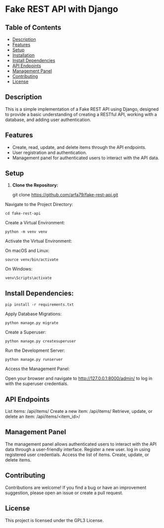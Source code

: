 # Fake REST API with Django

## Table of Contents

- [Description](#description)
- [Features](#features)
- [Setup](#setup)
- [Installation](#installation)
- [Install Dependencies](#install-dependencies)
- [API Endpoints](#api-endpoints)
- [Management Panel](#management-panel)
- [Contributing](#contributing)
- [License](#license)

## Description

This is a simple implementation of a Fake REST API using Django, designed to provide a basic understanding of creating a RESTful API, working with a database, and adding user authentication.

## Features

- Create, read, update, and delete items through the API endpoints.
- User registration and authentication.
- Management panel for authenticated users to interact with the API data.

## Setup

1. **Clone the Repository:**

   
   git clone https://github.com/arfa79/fake-rest-api.git

Navigate to the Project Directory:

    cd fake-rest-api

Create a Virtual Environment:

    python -m venv venv

Activate the Virtual Environment:

On macOS and Linux:

    source venv/bin/activate

On Windows:

    venv\Scripts\activate

## Install Dependencies:

    pip install -r requirements.txt

Apply Database Migrations:

    python manage.py migrate

Create a Superuser:

    python manage.py createsuperuser

Run the Development Server:

    python manage.py runserver

Access the Management Panel:

Open your browser and navigate to http://127.0.0.1:8000/admin/ to log in with the superuser credentials.

## API Endpoints

List items: /api/items/
Create a new item: /api/items/
Retrieve, update, or delete an item: /api/items/<item_id>/

## Management Panel

The management panel allows authenticated users to interact with the API data through a user-friendly interface.
Register a new user.
log in using registered user credentials.
Access the list of items.
Create, update, or delete items.

## Contributing

Contributions are welcome! If you find a bug or have an improvement suggestion, please open an issue or create a pull request.

## License

This project is licensed under the GPL3 License.